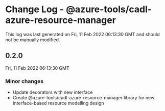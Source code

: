 # Change Log - @azure-tools/cadl-azure-resource-manager

This log was last generated on Fri, 11 Feb 2022 06:13:30 GMT and should not be manually modified.

## 0.2.0
Fri, 11 Feb 2022 06:13:30 GMT

### Minor changes

- Update decorators with new interface
- Create @azure-tools/cadl-azure-resource-manager library for new interface-based resource modelling design

